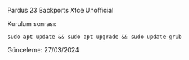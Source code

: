 Pardus 23 Backports Xfce Unofficial

Kurulum sonrası:

```
sudo apt update && sudo apt upgrade && sudo update-grub
```

Günceleme: 27/03/2024
